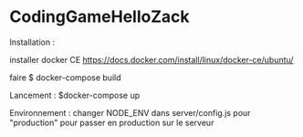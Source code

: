 # CodingGameHelloZack
Installation : 

installer docker CE https://docs.docker.com/install/linux/docker-ce/ubuntu/

faire $ docker-compose build

Lancement : 
$docker-compose up

Environnement : 
changer NODE_ENV dans server/config.js pour "production" pour passer en production sur le serveur
